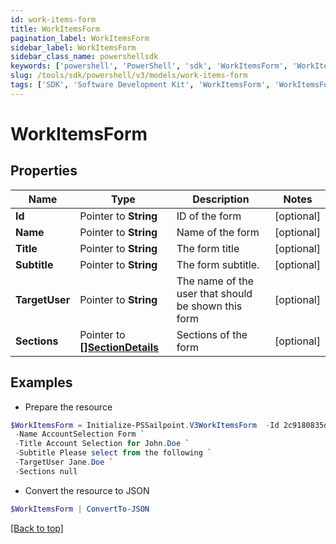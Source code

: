 ```yaml
---
id: work-items-form
title: WorkItemsForm
pagination_label: WorkItemsForm
sidebar_label: WorkItemsForm
sidebar_class_name: powershellsdk
keywords: ['powershell', 'PowerShell', 'sdk', 'WorkItemsForm', 'WorkItemsForm'] 
slug: /tools/sdk/powershell/v3/models/work-items-form
tags: ['SDK', 'Software Development Kit', 'WorkItemsForm', 'WorkItemsForm']
---
```



# WorkItemsForm

## Properties

Name | Type | Description | Notes
------------ | ------------- | ------------- | -------------
**Id** |  Pointer to **String** | ID of the form | [optional] 
**Name** |  Pointer to **String** | Name of the form | [optional] 
**Title** |  Pointer to **String** | The form title | [optional] 
**Subtitle** |  Pointer to **String** | The form subtitle. | [optional] 
**TargetUser** |  Pointer to **String** | The name of the user that should be shown this form | [optional] 
**Sections** |  Pointer to [**[]SectionDetails**](section-details) | Sections of the form | [optional] 

## Examples

- Prepare the resource
```powershell
$WorkItemsForm = Initialize-PSSailpoint.V3WorkItemsForm  -Id 2c9180835d2e5168015d32f890ca1581 `
 -Name AccountSelection Form `
 -Title Account Selection for John.Doe `
 -Subtitle Please select from the following `
 -TargetUser Jane.Doe `
 -Sections null
```

- Convert the resource to JSON
```powershell
$WorkItemsForm | ConvertTo-JSON
```


[[Back to top]](#) 

